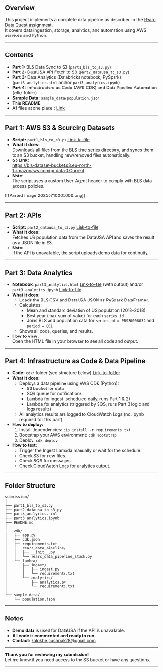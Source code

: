 ## Overview

This project implements a complete data pipeline as described in the [Rearc Data Quest assignment](https://github.com/rearc-data/quest).   
It covers data ingestion, storage, analytics, and automation using AWS services and Python.

---

## Contents

- **Part 1:** BLS Data Sync to S3 (`part1_bls_to_s3.py`)
- **Part 2:** DataUSA API Fetch to S3 (`part2_datausa_to_s3.py`)
- **Part 3:** Data Analytics (Databricks notebook, PySpark) (`part3_analytics.html` and/or `part3_analytics.ipynb`)
- **Part 4:** Infrastructure as Code (AWS CDK) and Data Pipeline Automation (`cdk/` folder)
- **Sample Data:** `sample_data/population.json`
- **This README**
- All files at one place : [Link](https://drive.google.com/drive/folders/134x4619Yu0VpE_kexBRqv0e0kJEQZeSN?usp=sharing)

---

## Part 1: AWS S3 & Sourcing Datasets

- **Script:** `part1_bls_to_s3.py` [Link-to-file](https://drive.google.com/file/d/1dshWpz4swT2RZXfEPFEazp7E2SXO-1dl/view?usp=drive_link)
- **What it does:**  
  Downloads all files from the [BLS time series directory](https://download.bls.gov/pub/time.series/pr/), and syncs them to an S3 bucket, handling new/removed files automatically.
- **S3 Link:**  
  https://bls-dataset-bucket.s3.eu-north-1.amazonaws.com/pr.data.0.Current
- **Note:**  
  The script uses a custom User-Agent header to comply with BLS data access policies.

![[Pasted image 20250710005606.png]]

---

## Part 2: APIs

- **Script:** `part2_datausa_to_s3.py` [Link-to-file](https://drive.google.com/file/d/1FIi3aXBvn6Mxb7QIPDi0l-EO7BazSvA2/view?usp=drive_link)
- **What it does:**  
  Fetches US population data from the DataUSA API and saves the result as a JSON file in S3.
- **Note:**  
  If the API is unavailable, the script uploads demo data for continuity.

---

## Part 3: Data Analytics

- **Notebook:** `part3_analytics.html` [Link-to-file](https://drive.google.com/file/d/1JSPAte6Fs-lau7ydF9ih1BYlzBMoRPSx/view?usp=drive_link) (with output) and/or `part3_analytics.ipynb` [Link-to-file](https://drive.google.com/file/d/1IPRmd2Um7zSpTI6GsMNPiWm9TSPBQsbo/view?usp=drive_link)
- **What it does:**  
  - Loads the BLS CSV and DataUSA JSON as PySpark DataFrames.
  - Calculates:
    - Mean and standard deviation of US population (2013–2018)
    - Best year (max sum of value) for each `series_id`
    - Joins BLS and population data for `series_id = PRS30006032` and `period = Q01`
  - Shows all code, queries, and results.
- **How to view:**  
  Open the HTML file in your browser to see all code and output.  

---

## Part 4: Infrastructure as Code & Data Pipeline

- **Code:** `cdk/` folder (see structure below) [Link-to-folder](https://drive.google.com/drive/folders/17QzHbd7aIIwB2EgyxVJNZMMlhw1xeqQR?usp=drive_link)
- **What it does:**  
  - Deploys a data pipeline using AWS CDK (Python):
    - S3 bucket for data
    - SQS queue for notifications
    - Lambda for ingest (scheduled daily, runs Part 1 & 2)
    - Lambda for analytics (triggered by SQS, runs Part 3 logic and logs results)
  - All analytics results are logged to CloudWatch Logs (no .ipynb required for this part).
- **How to deploy:**
  1. Install dependencies: `pip install -r requirements.txt`
  2. Bootstrap your AWS environment: `cdk bootstrap`
  3. Deploy: `cdk deploy`
- **How to test:**
  - Trigger the Ingest Lambda manually or wait for the schedule.
  - Check S3 for new files.
  - Check SQS for messages.
  - Check CloudWatch Logs for analytics output.

---

## Folder Structure

```
submission/
│
├── part1_bls_to_s3.py
├── part2_datausa_to_s3.py
├── part3_analytics.html
├── part3_analytics.ipynb
├── README.md
│
├── cdk/
│   ├── app.py
│   ├── cdk.json
│   ├── requirements.txt
│   ├── rearc_data_pipeline/
│   │   ├── __init__.py
│   │   └── rearc_data_pipeline_stack.py
│   └── lambda/
│       ├── ingest/
│       │   ├── ingest.py
│       │   └── requirements.txt
│       └── analytics/
│           ├── analytics.py
│           └── requirements.txt
│
└── sample_data/
    └── population.json
```

---

## Notes

- **Demo data** is used for DataUSA if the API is unavailable.
- **All code is commented and ready to run.**
- **Contact:** kalokhe.pushpak28@gmail.com

---

**Thank you for reviewing my submission!**  
Let me know if you need access to the S3 bucket or have any questions.

---
